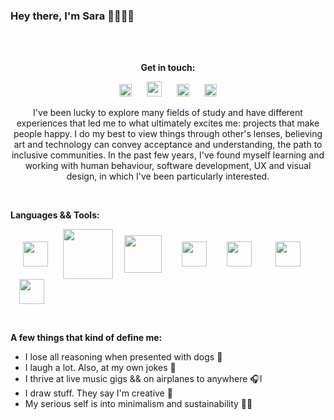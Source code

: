 ### Hey there, I'm Sara 🤟🏼🤟🏼

<br></br>
<p align="center"><b><strong>Get in touch</strong>:</b></p>

[<p align="center"><img width="20px" src="https://raw.githubusercontent.com/MartinHeinz/MartinHeinz/master/linkedin-3-16.png" hspace="10"/>](https://www.linkedin.com/in/sarascorreia/)
[<img width="24px" src="https://design-style-guide.freecodecamp.org/downloads/fcc_secondary_small.svg" hspace="10">](https://www.freecodecamp.org/saracorreia07)
[<img width="20px" src="https://cdn.jsdelivr.net/npm/simple-icons@v3/icons/gmail.svg" hspace="10">](mailto:saracorreia.sc07@gmail.com)
[<img width="20px" src="https://cdn.jsdelivr.net/npm/simple-icons@v3/icons/instagram.svg" hspace="10"></p>](https://www.instagram.com/saracorreia._/)

<p align="center">I've been lucky to explore many fields of study and have different experiences that led me to what ultimately excites me: projects that make people happy.
I do my best to view things through other's lenses, believing art and technology can convey acceptance and understanding, the path to inclusive communities.
In the past few years, I've found myself learning and working with human behaviour, software development, UX and visual design, in which I've been particularly interested.
</p>
<br>

<p><strong>Languages && Tools:</strong></p>
<p>
  <img width="40px" align="center" src="https://cdn.icon-icons.com/icons2/2108/PNG/512/javascript_icon_130900.png" hspace="20"/>
  <img width="80px" align="center" src="https://upload.wikimedia.org/wikipedia/commons/a/a7/React-icon.svg" hspace="0" />
  <img width="60px" align="center" src="https://icon-library.com/images/html5-icon-png/html5-icon-png-5.jpg" hspace="14"/>
  <img width="40px" align="center" src="https://icon-library.com/images/css-icon-png/css-icon-png-0.jpg" hspace="14"/>
  <img width="40px" align="center" src="https://cdn.icon-icons.com/icons2/2415/PNG/512/npm_original_wordmark_logo_icon_146402.png" hspace="14"/>
  <img width="40px" align="center" src="https://upload.wikimedia.org/wikipedia/commons/9/9a/Visual_Studio_Code_1.35_icon.svg" hspace="20"/>
  <img width="40px" align="center" src="https://upload.wikimedia.org/wikipedia/commons/3/3f/Git_icon.svg" hspace="14"/>
  
  
</p>
<br>

<p><strong>A few things that kind of define me:</strong></p>

- I lose all reasoning when presented with dogs 🐶 
- I laugh a lot. Also, at my own jokes 🤗
- I thrive at live music gigs && on airplanes to anywhere 🎧I
- I draw stuff. They say I'm creative 🎨
- My serious self is into minimalism and sustainability 🙏🏼
<br>







